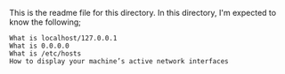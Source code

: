 This is the readme file for this directory.
In this directory, I'm expected to know the following;

    What is localhost/127.0.0.1
    What is 0.0.0.0
    What is /etc/hosts
    How to display your machine’s active network interfaces
